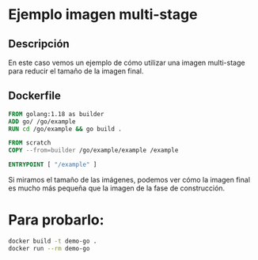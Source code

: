# Ejemplo imagen multi-stage

## Descripción

En este caso vemos un ejemplo de cómo utilizar una imagen multi-stage para reducir el tamaño de la imagen final.

## Dockerfile

```dockerfile
FROM golang:1.18 as builder
ADD go/ /go/example
RUN cd /go/example && go build .

FROM scratch
COPY --from=builder /go/example/example /example

ENTRYPOINT [ "/example" ]
````

Si miramos el tamaño de las imágenes, podemos ver cómo la imagen final es mucho más pequeña que la imagen de la fase de construcción.

# Para probarlo:
```bash
docker build -t demo-go .
docker run --rm demo-go
